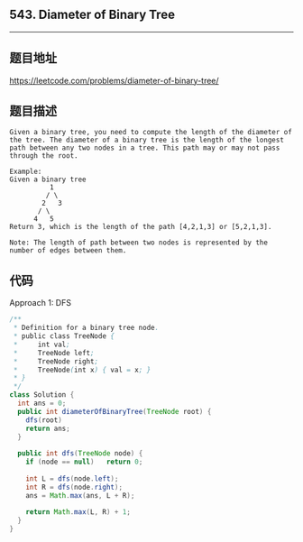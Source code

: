 ## 543. Diameter of Binary Tree

----
## 题目地址

https://leetcode.com/problems/diameter-of-binary-tree/

## 题目描述
```
Given a binary tree, you need to compute the length of the diameter of the tree. The diameter of a binary tree is the length of the longest path between any two nodes in a tree. This path may or may not pass through the root.

Example:
Given a binary tree
          1
         / \
        2   3
       / \     
      4   5    
Return 3, which is the length of the path [4,2,1,3] or [5,2,1,3].

Note: The length of path between two nodes is represented by the number of edges between them.
```

## 代码

Approach 1: DFS

```java
/**
 * Definition for a binary tree node.
 * public class TreeNode {
 *     int val;
 *     TreeNode left;
 *     TreeNode right;
 *     TreeNode(int x) { val = x; }
 * }
 */
class Solution {
  int ans = 0;
  public int diameterOfBinaryTree(TreeNode root) {
    dfs(root)
    return ans;
  }
  
  public int dfs(TreeNode node) {
    if (node == null)	return 0;
    
    int L = dfs(node.left);
    int R = dfs(node.right);
    ans = Math.max(ans, L + R);
    
    return Math.max(L, R) + 1;
  }
}
```















































